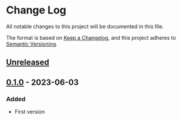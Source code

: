 # Change Log

All notable changes to this project will be documented in this file.

The format is based on [Keep a Changelog](https://keepachangelog.com/en/1.0.0/),
and this project adheres to [Semantic Versioning](https://semver.org/spec/v2.0.0.html).

## [Unreleased]

## [0.1.0] - 2023-06-03

### Added

- First version

[Unreleased]: https://github.com/dazumaya/clj-exrange/compare/v0.1.0...HEAD
[0.1.0]: https://github.com/dazumaya/clj-exrange/releases/tag/v0.1.0
